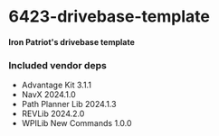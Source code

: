 # 6423-drivebase-template
#### Iron Patriot's drivebase template

### Included vendor deps
 - Advantage Kit 3.1.1
 - NavX 2024.1.0
 - Path Planner Lib 2024.1.3
 - REVLib 2024.2.0
 - WPILib New Commands 1.0.0